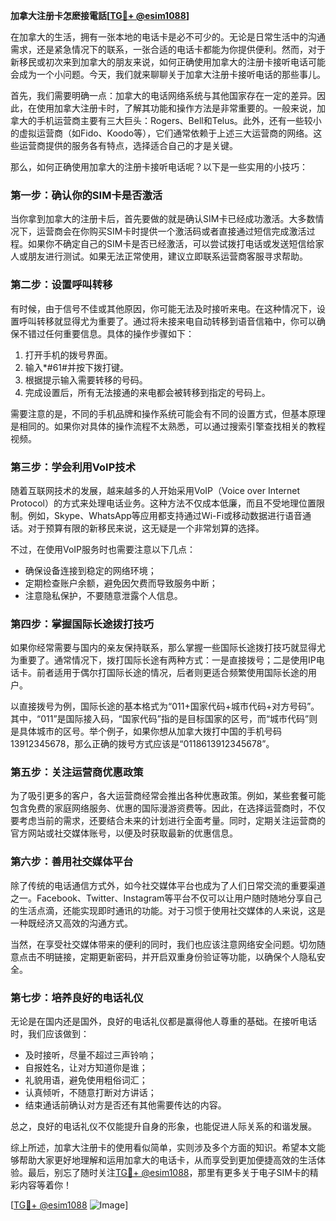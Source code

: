 **加拿大注册卡怎麽接電話[[TG💪+ @esim1088](https://t.me/s/esim1088)]**

在加拿大的生活，拥有一张本地的电话卡是必不可少的。无论是日常生活中的沟通需求，还是紧急情况下的联系，一张合适的电话卡都能为你提供便利。然而，对于新移民或初次来到加拿大的朋友来说，如何正确使用加拿大的注册卡接听电话可能会成为一个小问题。今天，我们就来聊聊关于加拿大注册卡接听电话的那些事儿。

首先，我们需要明确一点：加拿大的电话网络系统与其他国家存在一定的差异。因此，在使用加拿大注册卡时，了解其功能和操作方法是非常重要的。一般来说，加拿大的手机运营商主要有三大巨头：Rogers、Bell和Telus。此外，还有一些较小的虚拟运营商（如Fido、Koodo等），它们通常依赖于上述三大运营商的网络。这些运营商提供的服务各有特点，选择适合自己的才是关键。

那么，如何正确使用加拿大的注册卡接听电话呢？以下是一些实用的小技巧：

### **第一步：确认你的SIM卡是否激活**
当你拿到加拿大的注册卡后，首先要做的就是确认SIM卡已经成功激活。大多数情况下，运营商会在你购买SIM卡时提供一个激活码或者直接通过短信完成激活过程。如果你不确定自己的SIM卡是否已经激活，可以尝试拨打电话或发送短信给家人或朋友进行测试。如果无法正常使用，建议立即联系运营商客服寻求帮助。

### **第二步：设置呼叫转移**
有时候，由于信号不佳或其他原因，你可能无法及时接听来电。在这种情况下，设置呼叫转移就显得尤为重要了。通过将未接来电自动转移到语音信箱中，你可以确保不错过任何重要信息。具体的操作步骤如下：
1. 打开手机的拨号界面。
2. 输入*#61#并按下拨打键。
3. 根据提示输入需要转移的号码。
4. 完成设置后，所有无法接通的来电都会被转移到指定的号码上。

需要注意的是，不同的手机品牌和操作系统可能会有不同的设置方式，但基本原理是相同的。如果你对具体的操作流程不太熟悉，可以通过搜索引擎查找相关的教程视频。

### **第三步：学会利用VoIP技术**
随着互联网技术的发展，越来越多的人开始采用VoIP（Voice over Internet Protocol）的方式来处理电话业务。这种方法不仅成本低廉，而且不受地理位置限制。例如，Skype、WhatsApp等应用都支持通过Wi-Fi或移动数据进行语音通话。对于预算有限的新移民来说，这无疑是一个非常划算的选择。

不过，在使用VoIP服务时也需要注意以下几点：
- 确保设备连接到稳定的网络环境；
- 定期检查账户余额，避免因欠费而导致服务中断；
- 注意隐私保护，不要随意泄露个人信息。

### **第四步：掌握国际长途拨打技巧**
如果你经常需要与国内的亲友保持联系，那么掌握一些国际长途拨打技巧就显得尤为重要了。通常情况下，拨打国际长途有两种方式：一是直接拨号；二是使用IP电话卡。前者适用于偶尔打国际长途的情况，后者则更适合频繁使用国际长途的用户。

以直接拨号为例，国际长途的基本格式为“011+国家代码+城市代码+对方号码”。其中，“011”是国际接入码，“国家代码”指的是目标国家的区号，而“城市代码”则是具体城市的区号。举个例子，如果你想从加拿大拨打中国的手机号码13912345678，那么正确的拨号方式应该是“0118613912345678”。

### **第五步：关注运营商优惠政策**
为了吸引更多的客户，各大运营商经常会推出各种优惠政策。例如，某些套餐可能包含免费的家庭网络服务、优惠的国际漫游资费等。因此，在选择运营商时，不仅要考虑当前的需求，还要结合未来的计划进行全面考量。同时，定期关注运营商的官方网站或社交媒体账号，以便及时获取最新的优惠信息。

### **第六步：善用社交媒体平台**
除了传统的电话通信方式外，如今社交媒体平台也成为了人们日常交流的重要渠道之一。Facebook、Twitter、Instagram等平台不仅可以让用户随时随地分享自己的生活点滴，还能实现即时通讯的功能。对于习惯于使用社交媒体的人来说，这是一种既经济又高效的沟通方式。

当然，在享受社交媒体带来的便利的同时，我们也应该注意网络安全问题。切勿随意点击不明链接，定期更新密码，并开启双重身份验证等功能，以确保个人隐私安全。

### **第七步：培养良好的电话礼仪**
无论是在国内还是国外，良好的电话礼仪都是赢得他人尊重的基础。在接听电话时，我们应该做到：
- 及时接听，尽量不超过三声铃响；
- 自报姓名，让对方知道你是谁；
- 礼貌用语，避免使用粗俗词汇；
- 认真倾听，不随意打断对方讲话；
- 结束通话前确认对方是否还有其他需要传达的内容。

总之，良好的电话礼仪不仅能提升自身的形象，也能促进人际关系的和谐发展。

综上所述，加拿大注册卡的使用看似简单，实则涉及多个方面的知识。希望本文能够帮助大家更好地理解和运用加拿大的电话卡，从而享受到更加便捷高效的生活体验。最后，别忘了随时关注[TG💪+ @esim1088](https://t.me/s/esim1088)，那里有更多关于电子SIM卡的精彩内容等着你！

[[TG💪+ @esim1088](https://t.me/s/esim1088) ![Image](https://i.postimg.cc/4NQfJmqS/Snipaste-2025-05-13-00-14-12.png)]